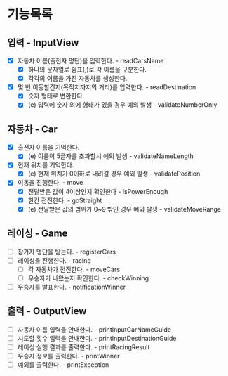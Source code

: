 # 기능목록

## 입력 - InputView
-[x] 자동차 이름(출전자 명단)을 입력한다. - readCarsName
  -[x] 하나의 문자열로 쉼표(,)로 각 이름을 구분한다.
  -[x] 각각의 이름을 가진 자동차를 생성한다.
-[x] 몇 번 이동할건지(목적지까지의 거리)를 입력한다. - readDestination
  -[x] 숫자 형태로 변환한다.
  -[x] (e) 입력에 숫자 외에 형태가 있을 경우 예외 발생 - validateNumberOnly

## 자동차 - Car
-[x] 출전자 이름을 기억한다.
  -[x] (e) 이름이 5글자를 초과할시 예외 발생 - validateNameLength
-[x] 현재 위치를 기억한다.
  -[x] (e) 현재 위치가 0이하로 내려갈 경우 예외 발생 - validatePosition
-[x] 이동을 진행한다. - move
  -[x] 전달받은 값이 4이상인지 확인한다 - isPowerEnough
  -[x] 한칸 전진한다. - goStraight
  -[x] (e) 전달받은 값의 범위가 0~9 밖인 경우 예외 발생 - validateMoveRange

## 레이싱 - Game
-[ ] 참가자 명단을 받는다. - registerCars
-[ ] 레이싱을 진행한다. - racing
  -[ ] 각 자동차가 전진한다. - moveCars
  -[ ] 우승자가 나왔는지 확인한다. - checkWinning
-[ ] 우승자를 발표한다. - notificationWinner

## 출력 - OutputView
-[ ] 자동차 이름 입력을 안내한다. - printInputCarNameGuide
-[ ] 시도할 횟수 입력을 안내한다. - printInputDestinationGuide
-[ ] 레이싱 실행 결과를 출력한다. - printRacingResult
-[ ] 우승자 정보를 출력한다. - printWinner
-[ ] 예외를 출력한다. - printException
